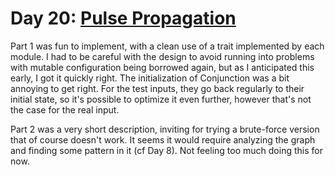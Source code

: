 # Day 20: [Pulse Propagation](https://adventofcode.com/2023/day/20)

Part 1 was fun to implement, with a clean use of a trait implemented by each module.
I had to be careful with the design to avoid running into problems with mutable configuration being borrowed again, but as I anticipated this early, I got it quickly right.
The initialization of Conjunction was a bit annoying to get right.
For the test inputs, they go back regularly to their initial state, so it's possible to optimize it even further, however that's not the case for the real input.

Part 2 was a very short description, inviting for trying a brute-force version that of course doesn't work.
It seems it would require analyzing the graph and finding some pattern in it (cf Day 8). Not feeling too much doing this for now.